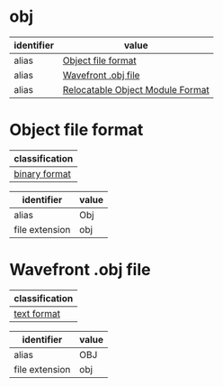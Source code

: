 # obj

| identifier     | value
| -------------- | -----
| alias          | [Object file format](#object-file-format)
| alias          | [Wavefront .obj file](wavefront-.obj-file)
| alias          | [Relocatable Object Module Format](omf.md)

# Object file format
| classification
| --------------
| [binary format](binary.md)

| identifier     | value
| -------------- | -----
| alias          | Obj
| file extension | obj

# Wavefront .obj file
| classification
| --------------
| [text format](text.md)

| identifier     | value
| -------------- | -----
| alias          | OBJ
| file extension | obj